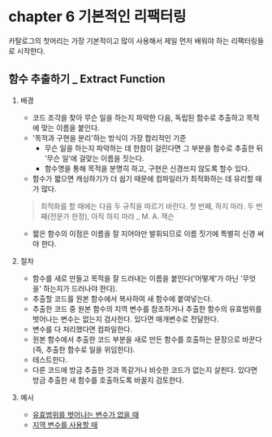 # chapter 6 기본적인 리팩터링

카탈로그의 첫머리는 가장 기본적이고 많이 사용해서 제일 먼저 배워야 하는 리팩터링들로 시작한다.

## 함수 추출하기 \_ Extract Function

1. 배경

   - 코드 조각을 찾아 무슨 일을 하는지 파악한 다음, 독립된 함수로 추출하고 목적에 맞는 이름을 붙인다.
   - '목적과 구현을 분리'하는 방식이 가장 합리적인 기준
     - 무슨 일을 하는지 파악하는 데 한참이 걸린다면 그 부분을 함수로 추출한 뒤 '무슨 일'에 걸맞는 이름을 짓는다.
     - 함수명을 통해 목적을 분명히 하고, 구현은 신경쓰지 않도록 할수 있다.
   - 함수가 짧으면 캐싱하기가 더 쉽기 때문에 컴파일러가 최적화하는 데 유리할 때가 많다.

   > 최적화를 할 때에는 다음 두 규칙을 따르기 바란다. 첫 번째, 하지 마라. 두 번째(전문가 한정), 아직 하지 마라 \_ M. A. 잭슨

   - 짧은 함수의 이점은 이름을 잘 지어야만 발휘되므로 이름 짓기에 특별히 신경 써야 한다.

2. 절차

   - 함수를 새로 만들고 목적을 잘 드러내는 이름을 붙인다('어떻게'가 아닌 '무엇을' 하는지가 드러나야 한다).
   - 추출할 코드를 원본 함수에서 복사하여 새 함수에 붙여넣는다.
   - 추출한 코드 중 원본 함수의 지역 변수를 참조하거나 추출한 함수의 유효범위를 벗어나는 변수는 없는지 검사한다. 있다면 매개변수로 전달한다.
   - 변수를 다 처리했다면 컴파일한다.
   - 원본 함수에서 추출한 코드 부분을 새로 만든 함수를 호출하는 문장으로 바꾼다(즉, 추출한 함수로 일을 위임한다).
   - 테스트한다.
   - 다른 코드에 방금 추출한 것과 똑같거나 비슷한 코드가 없는지 살핀다. 있다면 방금 추출한 새 함수를 호출하도록 바꿀지 검토한다.

3. 예시
   - [유효범위를 벗어나는 변수가 없을 때](ex_6_1_1.js)
   - [지역 변수를 사용할 때](ex_6_1_2.js)
